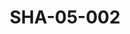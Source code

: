 ---
pid: SHA-05-002
title: SHA-05-002
language: ar
original_label: 
rights: شرحبيل احمد
location_of_original: شرحبيل احمد
photographer_or_studio: وزارة الاعلام السعودي
scanned_from: postcard 11.7 by 17.1
_date: 
location: السعودية
description: الكعبة
additional_notes: 
permission_display: 'yes'
on_server: 'no'
on_website: 'no'
permalink: /photopages/ar/SHA-05-002
layout: photo-page
---